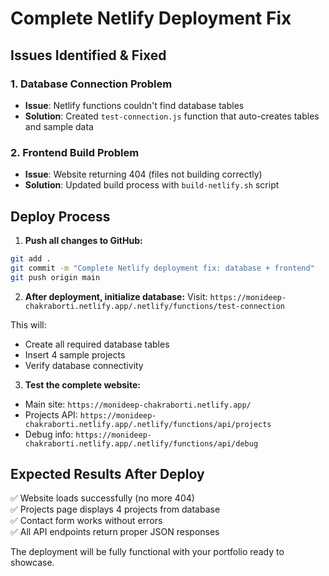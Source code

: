 # Complete Netlify Deployment Fix

## Issues Identified & Fixed

### 1. Database Connection Problem
- **Issue**: Netlify functions couldn't find database tables
- **Solution**: Created `test-connection.js` function that auto-creates tables and sample data

### 2. Frontend Build Problem  
- **Issue**: Website returning 404 (files not building correctly)
- **Solution**: Updated build process with `build-netlify.sh` script

## Deploy Process

1. **Push all changes to GitHub:**
```bash
git add .
git commit -m "Complete Netlify deployment fix: database + frontend"
git push origin main
```

2. **After deployment, initialize database:**
Visit: `https://monideep-chakraborti.netlify.app/.netlify/functions/test-connection`

This will:
- Create all required database tables
- Insert 4 sample projects
- Verify database connectivity

3. **Test the complete website:**
- Main site: `https://monideep-chakraborti.netlify.app/`
- Projects API: `https://monideep-chakraborti.netlify.app/.netlify/functions/api/projects`
- Debug info: `https://monideep-chakraborti.netlify.app/.netlify/functions/api/debug`

## Expected Results After Deploy

✅ Website loads successfully (no more 404)  
✅ Projects page displays 4 projects from database  
✅ Contact form works without errors  
✅ All API endpoints return proper JSON responses  

The deployment will be fully functional with your portfolio ready to showcase.